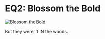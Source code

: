 # EQ2: Blossom the Bold

![Blossom the Bold](http://westkarana.com/wp-content/uploads/2009/06/blossomthebold.jpg "Blossom the Bold")

But they weren't IN the woods.

